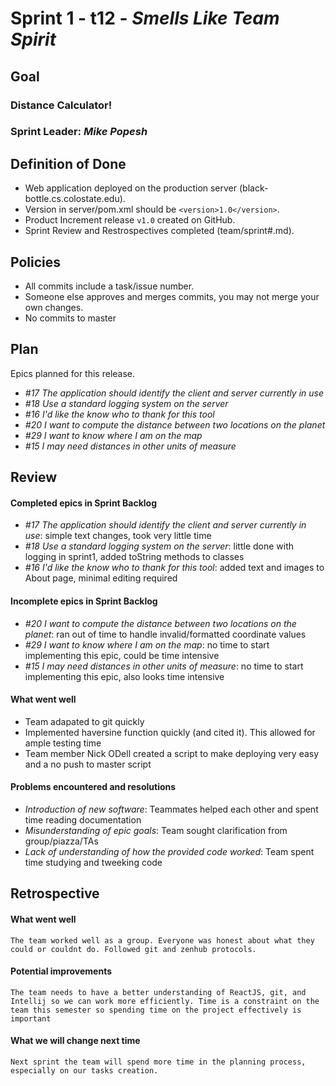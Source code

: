 # Sprint 1 - t12 - *Smells Like Team Spirit*

## Goal

### Distance Calculator!
### Sprint Leader: *Mike Popesh*

## Definition of Done

* Web application deployed on the production server (black-bottle.cs.colostate.edu).
* Version in server/pom.xml should be `<version>1.0</version>`.
* Product Increment release `v1.0` created on GitHub.
* Sprint Review and Restrospectives completed (team/sprint#.md).

## Policies

* All commits include a task/issue number.
* Someone else approves and merges commits, you may not merge your own changes.
* No commits to master

## Plan

Epics planned for this release.

* *#17 The application should identify the client and server currently in use*
* *#18 Use a standard logging system on the server*
* *#16 I'd like the know who to thank for this tool*
* *#20 I want to compute the distance between two locations on the planet*
* *#29 I want to know where I am on the map*
* *#15 I may need distances in other units of measure*


## Review

#### Completed epics in Sprint Backlog 
* *#17 The application should identify the client and server currently in use*: simple text changes, took very little time
* *#18 Use a standard logging system on the server*: little done with logging in sprint1, added toString methods to classes
* *#16 I'd like the know who to thank for this tool*: added text and images to About page, minimal editing required

#### Incomplete epics in Sprint Backlog 
* *#20 I want to compute the distance between two locations on the planet*: ran out of time to handle invalid/formatted coordinate values
* *#29 I want to know where I am on the map*: no time to start implementing this epic, could be time intensive
* *#15 I may need distances in other units of measure*: no time to start implementing this epic, also looks time intensive

#### What went well
* Team adapated to git quickly
* Implemented haversine function quickly (and cited it). This allowed for ample testing time
* Team member Nick ODell created a script to make deploying very easy and a no push to master script

#### Problems encountered and resolutions
* *Introduction of new software*: Teammates helped each other and spent time reading documentation
* *Misunderstanding of epic goals*: Team sought clarification from group/piazza/TAs
* *Lack of understanding of how the provided code worked*: Team spent time studying and tweeking code

## Retrospective

#### What went well
	The team worked well as a group. Everyone was honest about what they could or couldnt do. Followed git and zenhub protocols.

#### Potential improvements
	The team needs to have a better understanding of ReactJS, git, and Intellij so we can work more efficiently. Time is a constraint on the team this semester so spending time on the project effectively is important

#### What we will change next time
	Next sprint the team will spend more time in the planning process, especially on our tasks creation.
